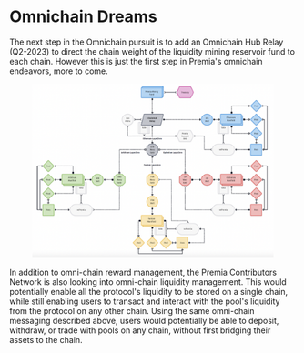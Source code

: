 # Omnichain Dreams

The next step in the Omnichain pursuit is to add an Omnichain Hub Relay (Q2-2023) to direct the chain weight of the liquidity mining reservoir fund to each chain.  However this is just the first step in Premia's omnichain endeavors, more to come.

<figure><img src="../../.gitbook/assets/image (6).png" alt=""><figcaption></figcaption></figure>

In addition to omni-chain reward management, the Premia Contributors Network is also looking into omni-chain liquidity management. This would potentially enable all the protocol's liquidity to be stored on a single chain, while still enabling users to transact and interact with the pool's liquidity from the protocol on any other chain. Using the same omni-chain messaging described above, users would potentially be able to deposit, withdraw, or trade with pools on any chain, without first bridging their assets to the chain.
